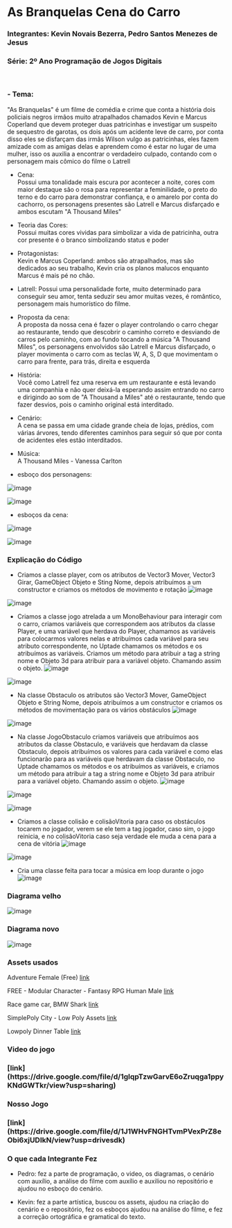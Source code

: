 # As Branquelas Cena do Carro

<h3>Integrantes: Kevin Novais Bezerra, Pedro Santos Menezes de Jesus<h3>

<h3>Série: 2º Ano Programação de Jogos Digitais</h3>
<br>
<h3>- Tema:</h3>
"As Branquelas" é um filme de comédia e crime que conta a história dois policiais negros irmãos muito  atrapalhados chamados Kevin e Marcus Coperland que devem proteger duas patricinhas e investigar um suspeito de sequestro de garotas, os dois após um acidente leve de carro, por conta disso eles se disfarçam das irmãs Wilson vulgo as patricinhas, eles fazem amizade com as amigas delas e aprendem como é estar no lugar de uma mulher, isso os auxilia a encontrar o verdadeiro culpado, contando com o personagem mais cômico do filme o Latrell

- Cena:<br>
Possui uma tonalidade mais escura por acontecer a noite, cores com maior destaque são o rosa para representar a feminilidade, o preto do terno e do carro para demonstrar confiança, e o amarelo por conta do cachorro, os personagens presentes são Latrell e Marcus disfarçado e ambos escutam "A Thousand Miles"

- Teoria das Cores:<br>
Possui muitas cores vividas para simbolizar a vida de patricinha, outra cor presente é o branco simbolizando status e poder

- Protagonistas:<Br>
Kevin e Marcus Coperland: ambos são atrapalhados, mas são dedicados ao seu trabalho, Kevin cria os planos malucos enquanto Marcus é mais pé no chão.

- Latrell: Possui uma personalidade forte, muito determinado para conseguir seu amor, tenta seduzir seu amor muitas vezes, é romântico, personagem mais humorístico do filme.

- Proposta da cena:<br>
A proposta da nossa cena é fazer o player controlando o carro chegar ao restaurante, tendo que descobrir o caminho correto e desviando de carros pelo caminho, com ao fundo tocando a música "A Thousand Miles", os personagens envolvidos são Latrell e Marcus disfarçado, o player movimenta o carro com as teclas W, A, S, D que movimentam o carro para frente, para trás, direita e esquerda


- História:<Br>
Você como Latrell fez uma reserva em um restaurante e está levando uma companhia e não quer deixá-la esperando assim entrando no carro e dirigindo ao som de "A Thousand a Miles" até o restaurante, tendo que fazer desvios, pois o caminho original está interditado.

- Cenário:<Br>
A cena se passa em uma cidade grande cheia de lojas, prédios, com várias árvores, tendo diferentes caminhos para seguir só que por conta de acidentes eles estão interditados.

- Música:<br>
A Thousand Miles - Vanessa Carlton

- esboço dos personagens:<br>

![image](https://github.com/user-attachments/assets/a76bf2df-8206-4e4b-8ddc-bc5daeb05092)

![image](https://github.com/user-attachments/assets/0e7feb0a-0ae8-4482-bf11-5aeec48bf2c0)

- esboços da cena:<br>

![image](https://github.com/user-attachments/assets/28cbffb5-0f8b-40ec-8c21-aed0ab383083)

![image](https://github.com/user-attachments/assets/2ac6d26a-9556-4c96-8e49-8f41c8f3b086)

<h3>Explicação do Código</h3>

- Criamos a classe player, com os atributos de Vector3 Mover, Vector3 Girar, GameObject Objeto e Sting Nome, depois atribuímos a um constructor e criamos os métodos de movimento e rotação
![image](https://github.com/user-attachments/assets/9ad7b4f8-c4e0-4362-85af-a55583916652)

![image](https://github.com/user-attachments/assets/06f02246-6789-4480-862c-328699bb38f3)

- Criamos a classe jogo atrelada a um MonoBehaviour para interagir com o carro, criamos variáveis que correspondem aos atributos da classe Player, e uma variável que herdava do Player, chamamos as variáveis para colocarmos valores nelas e atribuímos cada variável para seu atributo correspondente, no Uptade chamamos os métodos e os atribuímos as variáveis. Criamos um método para atribuir a tag a string nome e Objeto 3d para atribuir para a variável objeto. Chamando assim o objeto. 
![image](https://github.com/user-attachments/assets/906e37ad-f947-4f0d-b053-8eda3a9a0d88)

![image](https://github.com/user-attachments/assets/a0397699-17d9-4bca-b7c9-b5412cbace4e)

- Na classe Obstaculo os atributos são Vector3 Mover, GameObject Objeto e String Nome,  depois atribuímos a um constructor e criamos os métodos de movimentação para os vários obstáculos
![image](https://github.com/user-attachments/assets/19a1e172-2e82-49dd-b733-9b8a8deb9574)

![image](https://github.com/user-attachments/assets/8c86aeaf-7a3f-4627-99e0-bf7fe5a7e643)

- Na classe JogoObstaculo criamos variáveis que atribuímos aos atributos da classe Obstaculo, e variáveis que herdavam da classe Obstaculo, depois atribuímos os valores para cada variável e como elas funcionarão para as variáveis que herdavam da classe Obstaculo, no Uptade chamamos os métodos e os atribuímos as variáveis, e criamos um método para atribuir a tag a string nome e Objeto 3d para atribuir para a variável objeto. Chamando assim o objeto. 
![image](https://github.com/user-attachments/assets/ca343c8b-f337-4d2c-8173-b6fc90b6069a)

![image](https://github.com/user-attachments/assets/357473bc-5bb9-48b8-b044-47a683f7ca68)

![image](https://github.com/user-attachments/assets/b5a65cf2-f60b-4fdd-936e-71dc7ebe01fa)

- Criamos a classe colisão e colisãoVitoria para caso os obstáculos tocarem no jogador, verem se ele tem a tag jogador, caso sim, o jogo reinicia, e no colisãoVitoria caso seja verdade ele muda a cena para a cena de vitória 
![image](https://github.com/user-attachments/assets/25cc4377-b62d-410d-b694-4673d099a493)

![image](https://github.com/user-attachments/assets/ebee707f-8aee-42b7-ab48-7eb44619ef7a)

- Cria uma classe feita para tocar a música em loop durante o jogo
![image](https://github.com/user-attachments/assets/3135dbf0-1508-43d8-a1f6-45df7304250b)


<h3>Diagrama velho </h3>

![image](https://github.com/user-attachments/assets/f567b11d-7e8f-4afe-9650-a09beb699c5a)

<h3>Diagrama novo </h3>

![image](https://github.com/user-attachments/assets/863f6c1b-b6a5-4ec2-99a1-6baac50262d0)

<h3>Assets usados</h3>

Adventure Female (Free)
[link](https://assetstore.unity.com/packages/3d/characters/humanoids/humans/adventure-female-free-272945)

FREE - Modular Character - Fantasy RPG Human Male
[link](https://assetstore.unity.com/packages/3d/characters/humanoids/humans/free-modular-character-fantasy-rpg-human-male-228952)

Race game car, BMW Shark
[link](https://assetstore.unity.com/packages/3d/vehicles/land/race-game-car-bmw-shark-137732)

SimplePoly City - Low Poly Assets
[link](https://assetstore.unity.com/packages/3d/environments/simplepoly-city-low-poly-assets-58899)

Lowpoly Dinner Table
[link](https://assetstore.unity.com/packages/3d/environments/fantasy/lowpoly-dinner-table-55180)

<h3>Video do jogo <h3>
[link](https://drive.google.com/file/d/1glqpTzwGarvE6oZruqga1ppyKNdGWTkr/view?usp=sharing)

<h3>Nosso Jogo <h3>
[link](https://drive.google.com/file/d/1J1WHvFNGHTvmPVexPrZ8eObi6xjUDIkN/view?usp=drivesdk)

<h3> O que cada Integrante Fez</h3>

- Pedro: fez a parte de programação, o video, os diagramas, o cenário com auxílio, a análise do filme com auxílio e auxiliou no repositório e ajudou no esboço do cenário.

- Kevin: fez a parte artística, buscou os assets, ajudou na criação do cenário e o repositório, fez os esboços ajudou na análise do filme, e fez a correção ortográfica e gramatical do texto.
